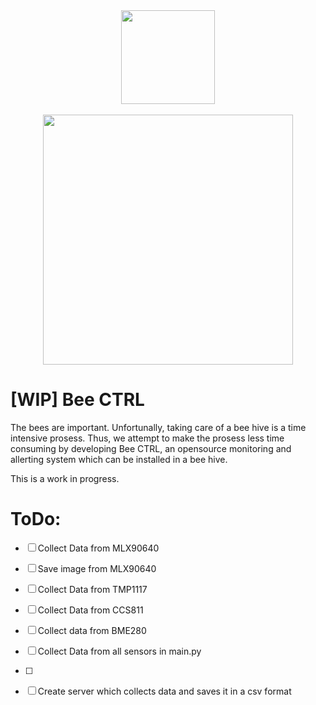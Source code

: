 <div align=center>
<img src="https://notion-emojis.s3-us-west-2.amazonaws.com/v0/svg-twitter/1f41d.svg" width=150>    
<br/>
<br/>
<img src="https://images.unsplash.com/photo-1568526381923-caf3fd520382?ixlib=rb-1.2.1&q=85&fm=jpg&crop=entropy&cs=srgb&w=3600" width="400">
</div>

# [WIP] Bee CTRL
The bees are important. Unfortunally, taking care of a bee hive is a time intensive prosess.
Thus, we attempt to make the prosess less time consuming by developing Bee CTRL, an opensource monitoring and allerting system which can be installed
in a bee hive. 

This is a work in progress.

# ToDo:
- [ ] Collect Data from MLX90640
- [ ] Save image from MLX90640
- [ ] Collect Data from TMP1117
- [ ] Collect Data from CCS811
- [ ] Collect data from BME280
- [ ] Collect Data from all sensors in main.py
- [ ]
- [ ] Create server which collects data and saves it in a csv format


